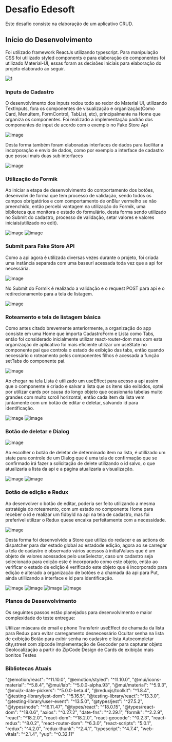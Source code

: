 # Desafio Edesoft

Este desafio consiste na elaboração de um aplicativo CRUD.

## Início do Desenvolvimento 

Foi utilizado framework ReactJs utilizando typescript. Para manipulação CSS foi utilizado styled components e 
para elaboração de componentes foi utilizado Material-UI, essas foram as decisões iniciais para elaboração do projeto elaborado ao seguir.

![1](https://user-images.githubusercontent.com/28552417/186843453-ea29d27f-6573-41e6-85b0-07cd74a5ff47.PNG)

### Inputs de Cadastro

O desenvolvimento dos inputs rodou todo ao redor do Material UI, utilizando TextInputs, fora os componentes de visualização 
e organização(Como Card, MenuItem, FormControl, TabList, etc), principalmente na Home que organiza os componentes. Foi realizado a implementação padrão dos componentes de input de acordo com o exemplo no Fake Store Api

![image](https://user-images.githubusercontent.com/28552417/186844584-fbb9c2b5-88da-4e59-a9a3-4023b41d4826.png)

Desta forma também foram elaboradas interfaces de dados para facilitar a incorporação e envio de dados, como por exemplo a interface de cadastro que possui
mais duas sub interfaces

![image](https://user-images.githubusercontent.com/28552417/186844900-18dbada1-0454-4019-8b62-4cedb826abfa.png)

### Utilização do Formik

Ao iniciar a etapa de desenvolvimento do comportamento dos botões, desenvolvi de forma que tem processo de validação, sendo todos os campos obrigatórios e com comportamento de onBlur vermelho se não preenchido, então percebi vantagem na utilização do Formik, uma biblioteca que monitora o estado do formulário,
desta forma sendo utilizado no Submit do cadastro, processo de validação, setar valores e valores iniciais(utilizado no edit).


![image](https://user-images.githubusercontent.com/28552417/186845811-dda46e68-4a92-4329-a21c-db3c0e3e3c6d.png)
![image](https://user-images.githubusercontent.com/28552417/186845904-bae7e5af-4417-4ffe-8b01-0dd6d92b0edf.png)



### Submit para Fake Store API

Como a api agora é utilizada diversas vezes durante o projeto, foi criada uma instância separada com uma baseurl acessada toda vez que a api for necessária. 

![image](https://user-images.githubusercontent.com/28552417/186846101-7e7c32eb-37c6-49ed-b3ad-16e3e9e8c9b7.png)

No Submit do Formik é realizado a validação e o request POST para api e o redirecionamento para a tela de listagem.

![image](https://user-images.githubusercontent.com/28552417/186846374-b6b7df1a-489a-43bf-a21b-c1fe20a05be5.png)


### Roteamento e tela de listagem básica

Como antes citado brevemente anteriormente, a organização do app consiste em uma Home que importa CadastroForm e Lista como Tabs, então foi considerado inicialmente
utilizar react-router-dom mas com esta organização de aplicativo foi mais eficiente utilizar um useState no componente pai que controla o estado de exibição das tabs, então quando necessário o roteamento pelos componentes filhos é acessada a função setTabs do componente pai.

![image](https://user-images.githubusercontent.com/28552417/186846610-65e03cd5-6e75-4f48-956c-1a6b61a8b115.png)

Ao chegar na tela Lista é utilizado um useEffect para acesso a api assim que o componente é criado e salvar a lista que os itens são exibidos, optei por utilizar
cards por causa do longo objeto que ocasionaria tabelas muito grandes com muito scroll horizontal, então cada item da lista vem
juntamente com um botão de editar e deletar, salvando id para identificação.

![image](https://user-images.githubusercontent.com/28552417/186846963-00bfdd8f-ac88-475d-8629-603b16d9deb2.png)
![image](https://user-images.githubusercontent.com/28552417/186847475-7c6f2e79-c14f-4bc8-839e-ab2a6ca7fa58.png)


### Botão de deletar e Dialog

![image](https://user-images.githubusercontent.com/28552417/186847856-7af165ed-7abb-43f7-8100-6cf7a1e4c1d0.png)

Ao escolher o botão de deletar de determinado item na lista, é utillizado um state para controle de um Dialog que é
uma tela de confirmação que se confirmado irá fazer a solicitação de delete utilizando o id salvo, o que atualizaria a
lista da api e a página atualizaria a visualização.

![image](https://user-images.githubusercontent.com/28552417/183973748-2b8bdc95-26c8-4e0f-bfcd-fc44cec60bc7.png)
![image](https://user-images.githubusercontent.com/28552417/183973847-6d685c35-23c4-454c-9a2a-2b7f7a0b1f1e.png)


### Botão de edição e Redux

Ao desenvolver o botão de editar, poderia ser feito utilizando a mesma estratégia do roteamento, com um estado no componente Home para receber o id e 
realizar um fidbyId na api na tela de cadastro, mas foi preferível utilizar o Redux quese encaixa perfeitamente com a necessidade.

![image](https://user-images.githubusercontent.com/28552417/186848327-2e81eb2c-ab3a-4efb-bf60-754af01da0ba.png)

Desta forma foi desenvolvido a Store que utiliza do reducer e as actions do dispatcher para dar estado global ao estadode edição,
agora ao se carregar a tela de cadastro é observado vários acessos à initialValues que é um objeto de valores acessados pelo useSelector,
caso um cadastro seja selecionado para edição este é incorporado como este objeto, então ao verificar o estado de edição é verificado este 
objeto que é incorporado para edição e alterado a organização de botões e a chamada da api para Put, ainda utillizando a interface e id para identificação.

![image](https://user-images.githubusercontent.com/28552417/183974626-b5d95121-d0de-4c00-8676-f2af0e17a382.png)
![image](https://user-images.githubusercontent.com/28552417/183974822-581e9b72-5ddd-4ab1-976f-fd6bd0521b36.png)
![image](https://user-images.githubusercontent.com/28552417/183974751-7a4762c6-e71f-412c-85d3-50d01c381646.png)
![image](https://user-images.githubusercontent.com/28552417/183974548-ef6f522c-de4a-4063-88ea-4a021477c2d1.png)

### Planos de Desenvolvimento

Os seguintes passos estão planejados para desenvolvimento e maior complexidade do teste entregue:

Utilizar máscara de email e phone
Transferir useEffect de chamada da lista para Redux para evitar carregamento desnecessário
Ocultar senha na lista de exibição
Botão para exibir senha no cadastro e lista
Autocompletar city,street com zipcode
Implementação de Geocoder para capturar objeto Geolocalização a partir do ZipCode
Design de Cards de exibição mais bonitos
Testes



### Bibliotecas Atuais

"@emotion/react": "^11.10.0",
    "@emotion/styled": "^11.10.0",
    "@mui/icons-material": "^5.8.4",
    "@mui/lab": "^5.0.0-alpha.93",
    "@mui/material": "^5.9.3",
    "@mui/x-date-pickers": "^5.0.0-beta.4",
    "@reduxjs/toolkit": "^1.8.4",
    "@testing-library/jest-dom": "^5.16.5",
    "@testing-library/react": "^13.3.0",
    "@testing-library/user-event": "^13.5.0",
    "@types/jest": "^27.5.2",
    "@types/node": "^16.11.47",
    "@types/react": "^18.0.15",
    "@types/react-dom": "^18.0.6",
    "axios": "^0.27.2",
    "date-fns": "^2.29.1",
    "formik": "^2.2.9",
    "react": "^18.2.0",
    "react-dom": "^18.2.0",
    "react-geocode": "^0.2.3",
    "react-redux": "^8.0.2",
    "react-router-dom": "^6.3.0",
    "react-scripts": "5.0.1",
    "redux": "^4.2.0",
    "redux-thunk": "^2.4.1",
    "typescript": "^4.7.4",
    "web-vitals": "^2.1.4",
    "yup": "^0.32.11"
